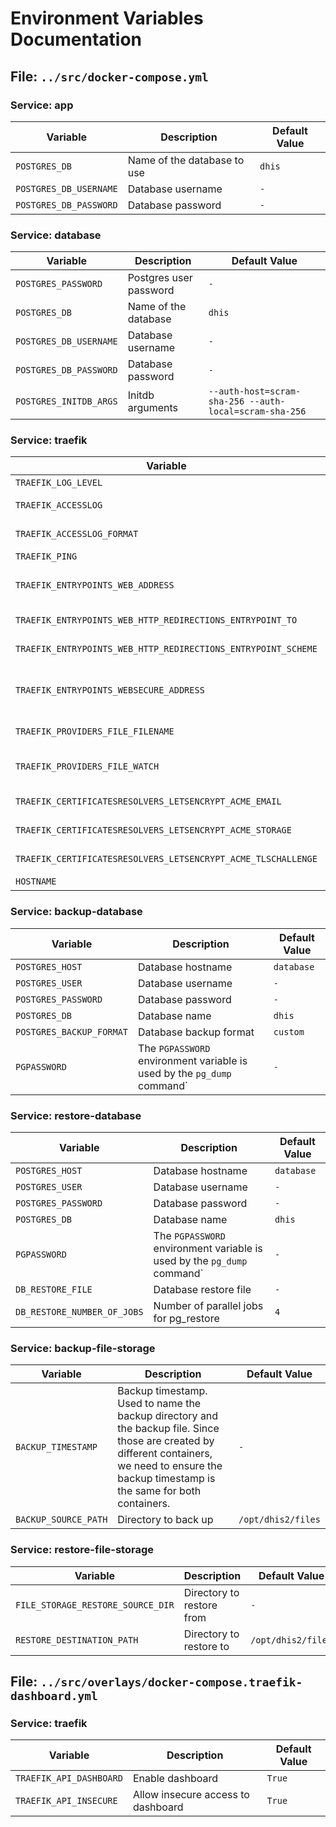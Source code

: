 # Environment Variables Documentation

## File: `../src/docker-compose.yml`

### Service: app

| Variable | Description | Default Value |
|----------|-------------|---------------|
| `POSTGRES_DB` | Name of the database to use | `dhis` |
| `POSTGRES_DB_USERNAME` | Database username | `-` |
| `POSTGRES_DB_PASSWORD` | Database password | `-` |

### Service: database

| Variable | Description | Default Value |
|----------|-------------|---------------|
| `POSTGRES_PASSWORD` | Postgres user password | `-` |
| `POSTGRES_DB` | Name of the database | `dhis` |
| `POSTGRES_DB_USERNAME` | Database username | `-` |
| `POSTGRES_DB_PASSWORD` | Database password | `-` |
| `POSTGRES_INITDB_ARGS` | Initdb arguments | `--auth-host=scram-sha-256 --auth-local=scram-sha-256` |

### Service: traefik

| Variable | Description | Default Value |
|----------|-------------|---------------|
| `TRAEFIK_LOG_LEVEL` | Log level | `INFO` |
| `TRAEFIK_ACCESSLOG` | Enable access logs | `true` |
| `TRAEFIK_ACCESSLOG_FORMAT` | Access log format | `json` |
| `TRAEFIK_PING` | Allow ping | `True` |
| `TRAEFIK_ENTRYPOINTS_WEB_ADDRESS` | Default entrypoint port | `:80` |
| `TRAEFIK_ENTRYPOINTS_WEB_HTTP_REDIRECTIONS_ENTRYPOINT_TO` | Redirect to https | `websecure` |
| `TRAEFIK_ENTRYPOINTS_WEB_HTTP_REDIRECTIONS_ENTRYPOINT_SCHEME` | Redirect scheme | `https` |
| `TRAEFIK_ENTRYPOINTS_WEBSECURE_ADDRESS` | Default secure entrypoint port | `:443` |
| `TRAEFIK_PROVIDERS_FILE_FILENAME` | Provider file | `/etc/traefik/dynamic.yml` |
| `TRAEFIK_PROVIDERS_FILE_WATCH` | Watch the provider file for changes | `False` |
| `TRAEFIK_CERTIFICATESRESOLVERS_LETSENCRYPT_ACME_EMAIL` | ACME email | `-` |
| `TRAEFIK_CERTIFICATESRESOLVERS_LETSENCRYPT_ACME_STORAGE` | ACME storage file | `/cert/acme.json` |
| `TRAEFIK_CERTIFICATESRESOLVERS_LETSENCRYPT_ACME_TLSCHALLENGE` | ACME DNS challenge | `True` |
| `HOSTNAME` | Hostname | `-` |

### Service: backup-database

| Variable | Description | Default Value |
|----------|-------------|---------------|
| `POSTGRES_HOST` | Database hostname | `database` |
| `POSTGRES_USER` | Database username | `-` |
| `POSTGRES_PASSWORD` | Database password | `-` |
| `POSTGRES_DB` | Database name | `dhis` |
| `POSTGRES_BACKUP_FORMAT` | Database backup format | `custom` |
| `PGPASSWORD` | The `PGPASSWORD` environment variable is used by the `pg_dump` command` | `-` |

### Service: restore-database

| Variable | Description | Default Value |
|----------|-------------|---------------|
| `POSTGRES_HOST` | Database hostname | `database` |
| `POSTGRES_USER` | Database username | `-` |
| `POSTGRES_PASSWORD` | Database password | `-` |
| `POSTGRES_DB` | Database name | `dhis` |
| `PGPASSWORD` | The `PGPASSWORD` environment variable is used by the `pg_dump` command` | `-` |
| `DB_RESTORE_FILE` | Database restore file | `-` |
| `DB_RESTORE_NUMBER_OF_JOBS` | Number of parallel jobs for pg_restore | `4` |

### Service: backup-file-storage

| Variable | Description | Default Value |
|----------|-------------|---------------|
| `BACKUP_TIMESTAMP` | Backup timestamp. Used to name the backup directory and the backup file. Since those are created by different containers, we need to ensure the backup timestamp is the same for both containers. | `-` |
| `BACKUP_SOURCE_PATH` | Directory to back up | `/opt/dhis2/files` |

### Service: restore-file-storage

| Variable | Description | Default Value |
|----------|-------------|---------------|
| `FILE_STORAGE_RESTORE_SOURCE_DIR` | Directory to restore from | `-` |
| `RESTORE_DESTINATION_PATH` | Directory to restore to | `/opt/dhis2/files` |

## File: `../src/overlays/docker-compose.traefik-dashboard.yml`

### Service: traefik

| Variable | Description | Default Value |
|----------|-------------|---------------|
| `TRAEFIK_API_DASHBOARD` | Enable dashboard | `True` |
| `TRAEFIK_API_INSECURE` | Allow insecure access to dashboard | `True` |
